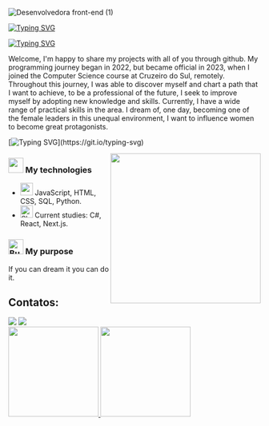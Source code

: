 ![Desenvolvedora front-end (1)](https://github.com/Kelly20003/Kelly20003/blob/main/Banner%20para%20linkedin%20com%20c%C3%ADrculos%20minimalista%20cinza.png?raw=true)

[![Typing SVG](https://readme-typing-svg.herokuapp.com?font=Garamond&weight=900&size=32&duration=4000&pause=1000&color=E5F7F4&center=falso&vCenter=falso&repeat=verdadeiro&random=falso&width=435&lines=Hello+world%2C+I'm+Kelly+Antunes+%F0%9F%91%A9%F0%9F%8F%BB%E2%80%8D%F0%9F%92%BB)](https://git.io/typing-svg)

[![Typing SVG](https://readme-typing-svg.herokuapp.com?font=Fira+Code&pause=1000&random=false&width=435&lines=Brazil%2C+Para%C3%ADba+%F0%9F%8C%B1;Women+in+technology+%F0%9F%91%A9%F0%9F%8F%BB%F0%9F%91%A9%F0%9F%8F%BD;Computer+science+student%F0%9F%93%9A)](https://git.io/typing-svg)

Welcome, I'm happy to share my projects with all of you through github. My programming journey began in 2022, but became official in 2023, when I joined the Computer Science course at Cruzeiro do Sul, remotely. Throughout this journey, I was able to discover myself and chart a path that I want to achieve, to be a professional of the future, I seek to improve myself by adopting new knowledge and skills. Currently, I have a wide range of practical skills in the area. I dream of, one day, becoming one of the female leaders in this unequal environment, I want to influence women to become great protagonists.

[![Typing SVG](https://readme-typing-svg.herokuapp.com?font=Fira+Code&duration=4000&pause=1000&color=E5F7F4&center=falso&vCenter=falso&repeat=verdadeiro&random=falso&width=435&lines=Just+keep+walking.%F0%9F%A4%B8%F0%9F%8F%BB%E2%80%8D%E2%99%80%EF%B8%8F%F0%9F%8F%83%F0%9F%8F%BB%E2%80%8D%E2%99%80%EF%B8%8F;It+comes+from+an+indomitable+will.)](https://git.io/typing-svg)

<img align="right" alt="" height="300px" src="https://i.pinimg.com/originals/a8/62/69/a862699754b532ac90b0c9f0ca60b894.gif">


### <img src="https://i.gifer.com/KWZg.gif" width="30" height="30" /> My technologies
- <img src="https://github.com/Kelly20003/Kelly20003/assets/126263054/8a18b327-7883-4e8a-97d3-6158d94cbf83" 
    alt="computer" width="25" height="25" /> JavaScript, HTML, CSS, SQL, Python.
- <img src="https://github.com/Kelly20003/Kelly20003/assets/126263054/28b5a00b-d882-4013-87ba-ecf7e2d29930" alt="Sherlock Holmes" width="25" height="25" /> Current studies: C#, React, Next.js.

### <img src="https://github.com/Kelly20003/Kelly20003/assets/126263054/66eb1309-bef1-4f90-8250-b292601947fa" alt="Butterfly" width="30" height="30" /> My purpose
If you can dream it you can do it.

## Contatos:

<div>
<a href = "mailto:kellyantunes04@gmail.com"><img loading="lazy" src="https://img.shields.io/badge/Gmail-D14836?style=for-the-badge&logo=gmail&logoColor=white" target="_blank"></a>
<a href="www.linkedin.com/in/kelly-antunes77" target="_blank"><img loading="lazy" src="https://img.shields.io/badge/-LinkedIn-%230077B5?style=for-the-badge&logo=linkedin&logoColor=white" target="_blank"></a>   
</div>

<div>
<a href="https://github.com/Kelly20003">
<img loading="lazy" height="180em" src="https://github-readme-stats.vercel.app/api/top-langs/?username=Kelly20003&layout=compact&langs_count=7&theme=dracula"/>
<img loading="lazy" height="180em" src="https://github-readme-stats.vercel.app/api?username=Kelly20003&show_icons=true&theme=dracula&include_all_commits=true&count_private=true"/>
</div>







